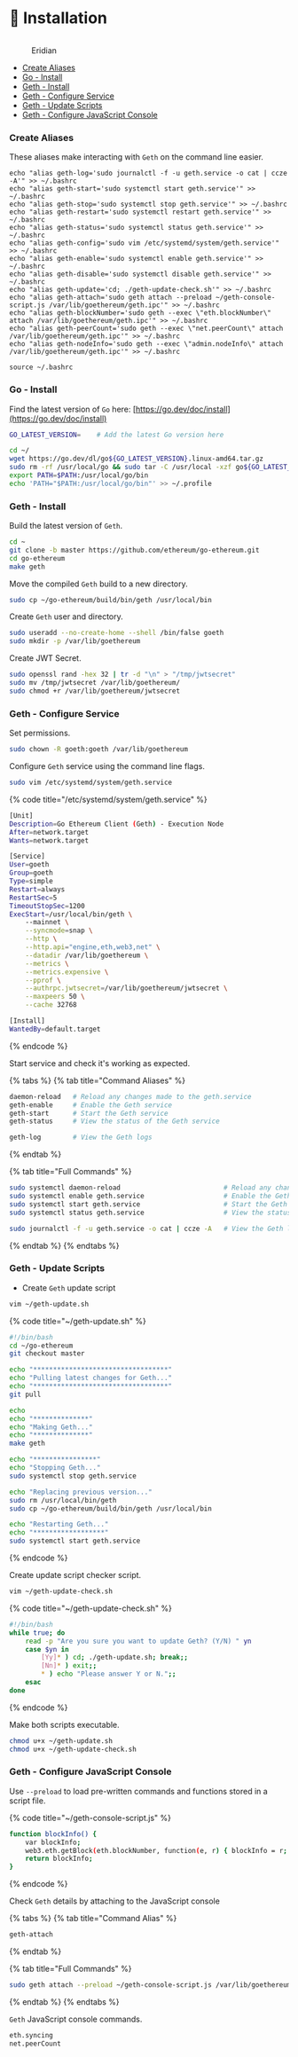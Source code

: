 # 💾 Installation

<figure><img src="https://raw.githubusercontent.com/DVStakers/docs/main/.gitbook/assets/Eridian.png" alt=""><figcaption><p>Eridian</p></figcaption></figure>

* [Create Aliases](installation.md#create-aliases)
* [Go - Install](installation.md#go-install)
* [Geth - Install](installation.md#geth-install)
* [Geth - Configure Service](installation.md#geth-configure-service)
* [Geth - Update Scripts](installation.md#geth-update-scripts)
* [Geth - Configure JavaScript Console](installation.md#geth-configure-javascript-console)

### Create Aliases

These aliases make interacting with `Geth` on the command line easier.

```
echo "alias geth-log='sudo journalctl -f -u geth.service -o cat | ccze -A'" >> ~/.bashrc
echo "alias geth-start='sudo systemctl start geth.service'" >> ~/.bashrc
echo "alias geth-stop='sudo systemctl stop geth.service'" >> ~/.bashrc
echo "alias geth-restart='sudo systemctl restart geth.service'" >> ~/.bashrc
echo "alias geth-status='sudo systemctl status geth.service'" >> ~/.bashrc
echo "alias geth-config='sudo vim /etc/systemd/system/geth.service'" >> ~/.bashrc
echo "alias geth-enable='sudo systemctl enable geth.service'" >> ~/.bashrc
echo "alias geth-disable='sudo systemctl disable geth.service'" >> ~/.bashrc
echo "alias geth-update='cd; ./geth-update-check.sh'" >> ~/.bashrc
echo "alias geth-attach='sudo geth attach --preload ~/geth-console-script.js /var/lib/goethereum/geth.ipc'" >> ~/.bashrc
echo "alias geth-blockNumber='sudo geth --exec \"eth.blockNumber\" attach /var/lib/goethereum/geth.ipc'" >> ~/.bashrc
echo "alias geth-peerCount='sudo geth --exec \"net.peerCount\" attach /var/lib/goethereum/geth.ipc'" >> ~/.bashrc
echo "alias geth-nodeInfo='sudo geth --exec \"admin.nodeInfo\" attach /var/lib/goethereum/geth.ipc'" >> ~/.bashrc

source ~/.bashrc
```

### Go - Install

Find the latest version of `Go` here: [https://go.dev/doc/install](https://go.dev/doc/install)

```bash
GO_LATEST_VERSION=    # Add the latest Go version here

cd ~/
wget https://go.dev/dl/go${GO_LATEST_VERSION}.linux-amd64.tar.gz
sudo rm -rf /usr/local/go && sudo tar -C /usr/local -xzf go${GO_LATEST_VERSION}.linux-amd64.tar.gz
export PATH=$PATH:/usr/local/go/bin
echo 'PATH="$PATH:/usr/local/go/bin"' >> ~/.profile
```

### Geth - Install

Build the latest version of `Geth`.

```bash
cd ~
git clone -b master https://github.com/ethereum/go-ethereum.git
cd go-ethereum
make geth
```

Move the compiled `Geth` build to a new directory.

```bash
sudo cp ~/go-ethereum/build/bin/geth /usr/local/bin
```

Create `Geth` user and directory.

```bash
sudo useradd --no-create-home --shell /bin/false goeth
sudo mkdir -p /var/lib/goethereum
```

Create JWT Secret.

```bash
sudo openssl rand -hex 32 | tr -d "\n" > "/tmp/jwtsecret"
sudo mv /tmp/jwtsecret /var/lib/goethereum/
sudo chmod +r /var/lib/goethereum/jwtsecret
```

### Geth - Configure Service

Set permissions.

```bash
sudo chown -R goeth:goeth /var/lib/goethereum
```

Configure `Geth` service using the command line flags.

```bash
sudo vim /etc/systemd/system/geth.service
```

{% code title="/etc/systemd/system/geth.service" %}
```bash
[Unit]
Description=Go Ethereum Client (Geth) - Execution Node
After=network.target
Wants=network.target

[Service]
User=goeth
Group=goeth
Type=simple
Restart=always
RestartSec=5
TimeoutStopSec=1200
ExecStart=/usr/local/bin/geth \
    --mainnet \
    --syncmode=snap \
    --http \
    --http.api="engine,eth,web3,net" \
    --datadir /var/lib/goethereum \
    --metrics \
    --metrics.expensive \
    --pprof \
    --authrpc.jwtsecret=/var/lib/goethereum/jwtsecret \
    --maxpeers 50 \
    --cache 32768

[Install]
WantedBy=default.target
```
{% endcode %}

Start service and check it's working as expected.

{% tabs %}
{% tab title="Command Aliases" %}
```bash
daemon-reload   # Reload any changes made to the geth.service
geth-enable     # Enable the Geth service
geth-start      # Start the Geth service
geth-status     # View the status of the Geth service

geth-log        # View the Geth logs
```
{% endtab %}

{% tab title="Full Commands" %}
```bash
sudo systemctl daemon-reload                          # Reload any changes made to the geth.service
sudo systemctl enable geth.service                    # Enable the Geth service
sudo systemctl start geth.service                     # Start the Geth service
sudo systemctl status geth.service                    # View the status of the Geth service

sudo journalctl -f -u geth.service -o cat | ccze -A   # View the Geth logs
```
{% endtab %}
{% endtabs %}

### Geth - Update Scripts

* Create `Geth` update script

```bash
vim ~/geth-update.sh
```

{% code title="~/geth-update.sh" %}
```bash
#!/bin/bash
cd ~/go-ethereum
git checkout master

echo "**********************************"
echo "Pulling latest changes for Geth..."
echo "**********************************"
git pull

echo
echo "**************"
echo "Making Geth..."
echo "**************"
make geth

echo "****************"
echo "Stopping Geth..."
sudo systemctl stop geth.service

echo "Replacing previous version..."
sudo rm /usr/local/bin/geth
sudo cp ~/go-ethereum/build/bin/geth /usr/local/bin

echo "Restarting Geth..."
echo "******************"
sudo systemctl start geth.service
```
{% endcode %}

Create update script checker script.

```bash
vim ~/geth-update-check.sh
```

{% code title="~/geth-update-check.sh" %}
```bash
#!/bin/bash
while true; do
    read -p "Are you sure you want to update Geth? (Y/N) " yn
    case $yn in
        [Yy]* ) cd; ./geth-update.sh; break;;
        [Nn]* ) exit;;
        * ) echo "Please answer Y or N.";;
    esac
done
```
{% endcode %}

Make both scripts executable.

```bash
chmod u+x ~/geth-update.sh
chmod u+x ~/geth-update-check.sh
```

### Geth - Configure JavaScript Console

Use `--preload` to load pre-written commands and functions stored in a script file.

{% code title="~/geth-console-script.js" %}
```bash
function blockInfo() {
    var blockInfo;
    web3.eth.getBlock(eth.blockNumber, function(e, r) { blockInfo = r; });
    return blockInfo;
}
```
{% endcode %}

Check `Geth` details by attaching to the JavaScript console

{% tabs %}
{% tab title="Command Alias" %}
```bash
geth-attach
```
{% endtab %}

{% tab title="Full Commands" %}
```bash
sudo geth attach --preload ~/geth-console-script.js /var/lib/goethereum/geth.ipc
```
{% endtab %}
{% endtabs %}

`Geth` JavaScript console commands.

```bash
eth.syncing
net.peerCount
```
